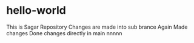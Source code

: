 # hello-world
This is Sagar Repository
Changes are made into sub brance
Again Made changes
Done changes directly in main
nnnnn
